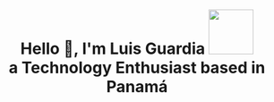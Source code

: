 <h1 align="center"> Hello 🥸, I'm Luis Guardia <img  src="https://i.giphy.com/c5wbvuaVVLWzC.webp" width="80"/> <br> a Technology Enthusiast based in Panamá
